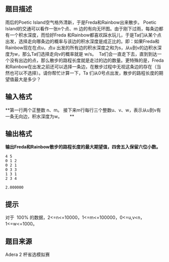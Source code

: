 


## 题目描述
雨后的Poetic Island空气格外清新，于是Freda和Rainbow出来散步。 Poetic Island的交通可以看作一张n个点、m 边的有向无环图。由于刚下过雨，每条边都有一个积水深度，而恰好Freda 和Rainbow都喜欢踩水玩儿，于是Ta们从某个点出发，选择走向哪条边的概率与该边的积水深度是成正比的。即：如果Freda和Rainbow现在在点u，点u 出发的所有边的积水深度之和为s，从u到v的边积水深度为w，那么Ta们选择走向v的概率就是 w/s。  
Ta们会一直走下去，直到到达一个没有出边的点，那么散步的路程长度就是走过的边的数量。更特殊的是，Freda和Rainbow在出发之前还可以选择一条边，在散步过程中无视这条边的存在（当然也可以不选择）。请你帮忙计算一下，Ta 们从0号点出发，散步的路程长度的期望值最大是多少？  
 
 
## 输入格式
**第一行两个正整数 n、m。 
接下来m行每行三个整数u、v、w，表示从u到v有一条无向边，积水深度为w。 
 
 
** 
## 输出格式
**输出Freda和Rainbow散步的路程长度的最大期望值，四舍五入保留六位小数。** 

```input1
4 5 
0 1 2 
0 2 1 
0 3 3 
1 3 1 
2 3 4 

```

```output1
2.000000 
```

## 提示
对于  100% 的数据，2<=n<=10000，1<=m<=100000，0<=u,v<n，1<=w<=1000。
## 题目来源
Adera 2 杯省选模拟赛


